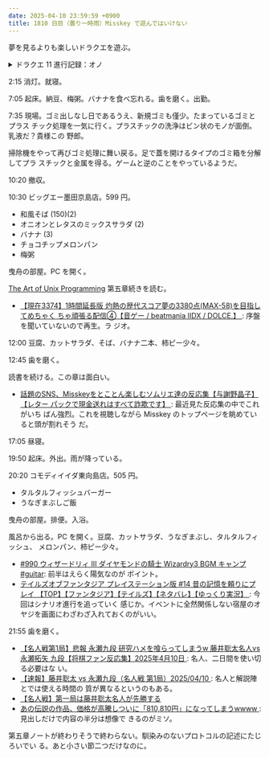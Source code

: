```yaml
---
date: 2025-04-10 23:59:59 +0900
title: 1810 日目（曇り一時雨）Misskey で遊んではいけない
---
```


夢を見るよりも楽しいドラクエを遊ぶ。

<details><summary>ドラクエ 11 進行記録：オノ</summary>
<p>そうびぶくろのページを増やすべくオノを作りまくる。この武器は装備可能者が一名しかおらず、品目数が少ない。</p>

<p>アポロンのオノ集めが challenging だ。まともな入手機会がある転生モンスターの希少品枠でしかない。
いつものお宝かき集めパーティーでセルゲイナスを狩りまくっていればいけるということはない。
セルゲイナスがほとんど出現しない。辺鄙な場所に発生源が一点あるのみ。
スーパールーレット方式に方針を転換することに決め、狩りを中断。
きせきのきのみが在庫不足気味ゆえ、メダル景品交換所へ移動。</p>

<p>よくわからない高台に戻ってなんとか二つ入手。以前余分に入手したものはとっくに＋３にしていて今回の用途の勘定には入らない。</p>

<p>合間に盾の鍛冶を進めておく。ダブっている無印盾を打ち直して袋に欠けている＋１と＋２を一個ずつ増やす。
ページ数は 118 に到達したものとする。</p>
</details>

2:15 消灯。就寝。

7:05 起床。納豆、梅粥。バナナを食べ忘れる。歯を磨く。出勤。

7:35 現場。ゴミ出しなし日であるうえ、新規ゴミも僅少。たまっているゴミとプラス
チック処理を一気に行く。プラスチックの洗浄はビン状のモノが面倒。乳液だ？貴様この
野郎。

掃除機をやって再びゴミ処理に舞い戻る。足で蓋を開けるタイプのゴミ箱を分解してプラ
スチックと金属を得る。ゲームと逆のことをやっているようだ。

10:20 撤収。

10:30 ビッグエー墨田京島店。599 円。

* 和風そば (150)(2)
* オニオンとレタスのミックスサラダ (2)
* バナナ (3)
* チョコチップメロンパン
* 梅粥

曳舟の部屋。PC を開く。

[The Art of Unix Programming][TAOUP] 第五章続きを読む。

* [【現在3374】1時間延長版 灼熱の歴代スコア夢の3380点(MAX-58)を目指してめちゃく
  ちゃ頑張る配信④【音ゲー / beatmania IIDX / DOLCE.】
  ](https://www.youtube.com/watch?v=2vmakcNNOsk): 序盤を聞いていないので再生。ラ
  ジオ。

12:00 豆腐、カットサラダ、そば、バナナ二本、柿ピー少々。

12:45 歯を磨く。

読書を続ける。この章は面白い。

* [話題のSNS、Misskeyをとことん楽しむソムリエ達の反応集【与謝野晶子】【レター
  パックで現金送れはすべて詐欺です】
  ](https://www.youtube.com/watch?v=TU-pLKzO2bU): 最近見た反応集の中でこれがいち
  ばん強烈。これを視聴しながら Misskey のトップページを眺めていると頭が割れそう
  だ。

17:05 昼寝。

19:50 起床。外出。雨が降っている。

20:20 コモディイイダ東向島店。505 円。

* タルタルフィッシュバーガー
* うなぎまぶしご飯

曳舟の部屋。排便。入浴。

風呂から出る。PC を開く。豆腐、カットサラダ、うなぎまぶし、タルタルフィッシュ、
メロンパン、柿ピー少々。

* [#990 ウィザードリィ III ダイヤモンドの騎士 Wizardry3 BGM キャンプ
  #guitar](https://www.youtube.com/watch?v=9h5HOUZFeGU): 前半はえらく陽気なのが
  ポイント。
* [テイルズオブファンタジア プレイステーション版 #14 昔の記憶を頼りにプレイ
  【TOP】【ファンタジア】【テイルズ】【ネタバレ】【ゆっくり実況】
  ](https://www.youtube.com/watch?v=dhHsff5kPik): 今回はシナリオ進行を追っていく
  感じか。イベントに全然関係しない宿屋のオヤジを画面にわざわざ入れておくのがいい。

21:55 歯を磨く。

* [【名人戦第1局】悲報 永瀬九段 研究ハメを喰らってしまうw 藤井聡太名人vs永瀬拓矢
  九段【将棋ファン反応集】2025年4月10日
  ](https://www.youtube.com/watch?v=slCXXlXEgqs): 名人、二日間を使い切る必要はな
  い。
* [【速報】藤井聡太 vs 永瀬九段（名人戦 第1局）2025/04/10
  ](https://www.youtube.com/watch?v=dXLrODxGFEE): 名人と解説陣とでは使える時間の
  質が異なるというのもある。
* [【名人戦】第一局は藤井聡太名人が先勝する
  ](https://www.youtube.com/watch?v=CFIIy1ZSPfk)
* [あの伝説の作品、価格が高騰しついに「810,810円」になってしまうwwww
  ](https://www.youtube.com/watch?v=O19rRkbG7ZI): 見出しだけで内容の半分は想像で
  きるのがミソ。

第五章ノートが終わりそうで終わらない。馴染みのないプロトコルの記述にたじろいでい
る。あと小さい節二つだけなのに。

[TAOUP]: <http://www.catb.org/esr/writings/taoup/html>
